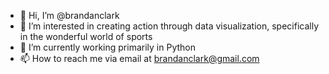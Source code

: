 - 👋 Hi, I’m @brandanclark
- 👀 I’m interested in creating action through data visualization, specifically in the wonderful world of sports
- 🌱 I’m currently working primarily in Python
- 📫 How to reach me via email at brandanclark@gmail.com

<!---
brandanclark/brandanclark is a ✨ special ✨ repository because its `README.md` (this file) appears on your GitHub profile.
You can click the Preview link to take a look at your changes.
--->
